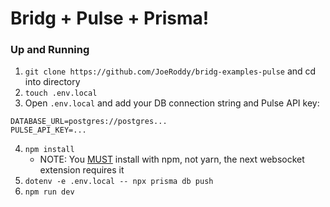 # Bridg + Pulse + Prisma!

### Up and Running

1. `git clone https://github.com/JoeRoddy/bridg-examples-pulse` and cd into directory
2. `touch .env.local`
3. Open `.env.local` and add your DB connection string and Pulse API key:

```
DATABASE_URL=postgres://postgres...
PULSE_API_KEY=...
```

4. `npm install`
   - NOTE: You <u>MUST</u> install with npm, not yarn, the next websocket extension requires it
5. `dotenv -e .env.local -- npx prisma db push`
6. `npm run dev`
